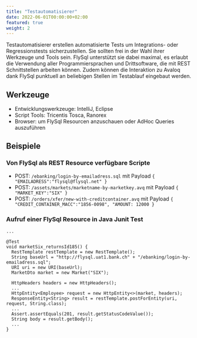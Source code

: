 ```yaml
---
title: "Testautomatisierer"
date: 2022-06-01T00:00:00+02:00
featured: true
weight: 2
---
```


Testautomatisierer erstellen automatisierte Tests um Integrations- oder Regressionstests sicherzustellen. Sie sollten frei in der Wahl ihrer Werkzeuge und Tools sein. FlySql unterstützt sie dabei maximal, es erlaubt die Verwendung aller Programmiersprachen und Drittsoftware, die mit REST Schnittstellen arbeiten können. Zudem können die Interaktion zu Avaloq dank FlySql punktuell an beliebigen Stellen im Testablauf eingebaut werden.

## Werkzeuge
- Entwicklungswerkzeuge: IntelliJ, Eclipse
- Script Tools: Tricentis Tosca, Ranorex
- Browser: um FlySql Resourcen anzuschauen oder AdHoc Queries auszuführen

## Beispiele
### Von FlySql als REST Resource verfügbare Scripte 
- POST: `/ebanking/login-by-emailadress.sql` mit Payload `{ "EMAILADRESS":"flysql@flysql.net" }`
- POST: `/assets/markets/marketname-by-marketkey.avq` mit Payload `{ "MARKET_KEY":"SIX" }`
- POST: `/orders/xfer/new-with-creditcontainer.avq` mit Payload `{ "CREDIT_CONTAINER_MACC":"1856-0098", "AMOUNT: 12000 }`

### Aufruf einer FlySql Resource in Java Junit Test
```
...

@Test
void marketSix_returnsId185() {
  RestTemplate restTemplate = new RestTemplate();
  String baseUrl = "http://flysql.uat1.bank.ch" + "/ebanking/login-by-emailadress.sql";
  URI uri = new URI(baseUrl);
  MarketDto market = new Market("SIX");

  HttpHeaders headers = new HttpHeaders();
  ...
  HttpEntity<Employee> request = new HttpEntity<>(market, headers);
  ResponseEntity<String> result = restTemplate.postForEntity(uri, request, String.class);
  ...
  Assert.assertEquals(201, result.getStatusCodeValue());
  String body = result.getBody();
  ...
}
```